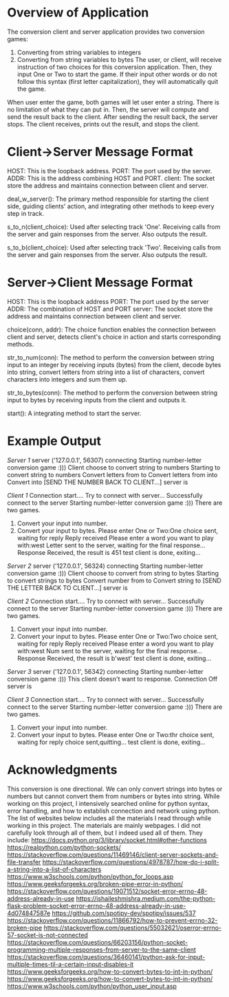 # Overview of Application
The conversion client and server application provides two conversion games:
1. Converting from string variables to integers
2. Converting from string variables to bytes
The user, or client, will receive instruction of two choices for this conversion application. Then, they input One or Two to start the game. If their input other words or do not follow this syntax (first letter capitalization), they will automatically quit the game.

When user enter the game, both games will let user enter a string. There is no limitation of what they can put in. Then, the server will compute and send the result back to the client. After sending the result back, the server stops. The client receives, prints out the result, and stops the client.

# Client->Server Message Format
HOST: This is the loopback address.
PORT: The port used by the server.
ADDR: This is the address combining HOST and PORT.
client: The socket store the address and maintains connection between client and server.

deal_w_server(): The primary method responsible for starting the client side, guiding clients' action, and integrating other methods to keep every step in track.

s_to_n(client_choice): Used after selecting track 'One'. Receiving calls from the server and gain responses from the server. Also outputs the result.

s_to_b(client_choice): Used after selecting track 'Two'. Receiving calls from the server and gain responses from the server. Also outputs the result.

# Server->Client Message Format
HOST: This is the loopback address
PORT: The port used by the server
ADDR: The combination of HOST and PORT
server: The socket store the address and maintains connection between client and server.

choice(conn, addr): The choice function enables the connection between client and server, detects client's choice in action and starts corresponding methods.

str_to_num(conn): The method to perform the conversion between string input to an integer by receiving inputs (bytes) from the client, decode bytes into string, convert letters from string into a list of characters, convert characters into integers and sum them up.

str_to_bytes(conn): The method to perform the conversion between string input to bytes by receiving inputs from the client and outputs it.

start(): A integrating method to start the server.


# Example Output
*Server 1*
server <starting>
<New Connection> ('127.0.0.1', 56307) connecting
Starting number-letter conversion game :)))
Client choose to convert string to numbers
Starting to convert string to numbers
Convert letters from <byte> to <string>
Convert letters from <string> into <a list of characters>
Convert <a list of characters> into <number>
[SEND THE NUMBER BACK TO CLIENT...]
server is <done>

*Client 1*
Connection start.... Try to connect with server...
Successfully connect to the server
Starting number-letter conversion game :)))
There are two games.
1. Convert your input into number.
2. Convert your input to bytes.
Please enter One or Two:One
choice sent, waiting for reply
Reply received
Please enter a word you want to play with:west
Letter sent to the server, waiting for the final response...
Response Received, the result is 451
test client is done, exiting...

*Server 2*
server <starting>
<New Connection> ('127.0.0.1', 56324) connecting
Starting number-letter conversion game :)))
Client choose to convert from string to bytes
Starting to convert strings to bytes
Convert number from <byte> to <string>
Convert string to <byte>
[SEND THE LETTER BACK TO CLIENT...]
server is <done>

*Client 2*
Connection start.... Try to connect with server...
Successfully connect to the server
Starting number-letter conversion game :)))
There are two games.
1. Convert your input into number.
2. Convert your input to bytes.
Please enter One or Two:Two
choice sent, waiting for reply
Reply received
Please enter a word you want to play with:west
Num sent to the server, waiting for the final response...
Response Received, the result is b'west'
test client is done, exiting...

*Server 3*
server <starting>
<New Connection> ('127.0.0.1', 56342) connecting
Starting number-letter conversion game :)))
This client doesn't want to response.
Connection Off
server is <done>

*Client 3*
Connection start.... Try to connect with server...
Successfully connect to the server
Starting number-letter conversion game :)))
There are two games.
1. Convert your input into number.
2. Convert your input to bytes.
Please enter One or Two:thr
choice sent, waiting for reply
choice sent,quitting...
test client is done, exiting...

# Acknowledgments
This conversion is one directional. We can only convert strings into bytes or numbers but cannot convert them from numbers or bytes into string.
While working on this project, I intensively searched online for python syntax, error handling, and how to establish connection and network using python. The list of websites below includes all the materials I read through while working in this project. The materials are mainly webpages. I did not carefully look through all of them, but I indeed used all of them. They include:
https://docs.python.org/3/library/socket.html#other-functions
https://realpython.com/python-sockets/
https://stackoverflow.com/questions/11469146/client-server-sockets-and-file-transfer
https://stackoverflow.com/questions/4978787/how-do-i-split-a-string-into-a-list-of-characters
https://www.w3schools.com/python/python_for_loops.asp
https://www.geeksforgeeks.org/broken-pipe-error-in-python/
https://stackoverflow.com/questions/19071512/socket-error-errno-48-address-already-in-use
https://ishaileshmishra.medium.com/the-python-flask-problem-socket-error-errno-48-address-already-in-use-4d074847587e
https://github.com/spotipy-dev/spotipy/issues/537
https://stackoverflow.com/questions/11866792/how-to-prevent-errno-32-broken-pipe
https://stackoverflow.com/questions/55032621/oserror-errno-57-socket-is-not-connected
https://stackoverflow.com/questions/66203156/python-socket-programming-multiple-responses-from-server-to-the-same-client
https://stackoverflow.com/questions/36460141/python-ask-for-input-multiple-times-til-a-certain-input-disables-it
https://www.geeksforgeeks.org/how-to-convert-bytes-to-int-in-python/
https://www.geeksforgeeks.org/how-to-convert-bytes-to-int-in-python/
https://www.w3schools.com/python/python_user_input.asp
